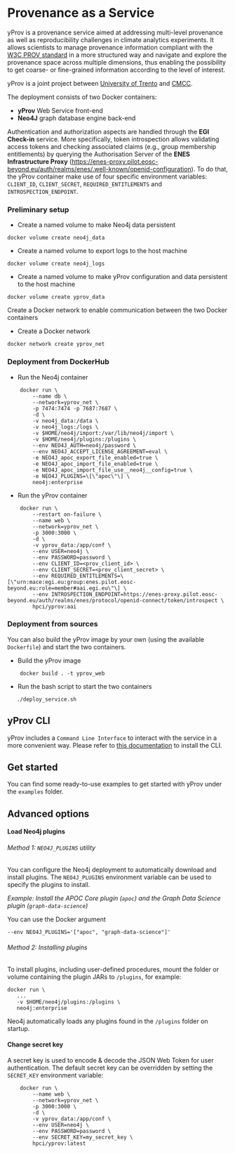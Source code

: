 # Provenance as a Service

yProv is a provenance service aimed at addressing multi-level provenance as well as reproducibility challenges in climate analytics experiments. It allows scientists to manage provenance information compliant with the [W3C PROV standard](https://www.w3.org/TR/prov-overview/) in a more structured way and navigate and explore the provenance space across multiple dimensions, thus enabling the possibility to get coarse- or fine-grained information according to the level of interest. 

yProv is a joint project between [University of Trento](https://www.unitn.it) and [CMCC](https://www.cmcc.it).

The deployment consists of two Docker containers:
- **yProv** Web Service front-end
- **Neo4J** graph database engine back-end

Authentication and authorization aspects are handled through the **EGI Check-in** service. More specifically, token introspection allows validating access tokens and checking associated claims (e.g., group membership entitlements) by querying the Authorisation Server of the **ENES Infrastructure Proxy** (https://enes-proxy.pilot.eosc-beyond.eu/auth/realms/enes/.well-known/openid-configuration). To do that, the yProv container make use of four specific environment variables: ```CLIENT_ID```, ```CLIENT_SECRET```, ```REQUIRED_ENTITLEMENTS``` and ```INTROSPECTION_ENDPOINT```.

### Preliminary setup 

- Create a named volume to make Neo4j data persistent
```
docker volume create neo4j_data
```
- Create a named volume to export logs to the host machine
```
docker volume create neo4j_logs
```
- Create a named volume to make yProv configuration and data persistent to the host machine
```
docker volume create yprov_data
```
Create a Docker network to enable communication between the two Docker containers
- Create a Docker network
```
docker network create yprov_net
```

### Deployment from DockerHub

- Run the Neo4j container
```
    docker run \
        --name db \
        --network=yprov_net \
        -p 7474:7474 -p 7687:7687 \
        -d \
        -v neo4j_data:/data \
        -v neo4j_logs:/logs \
        -v $HOME/neo4j/import:/var/lib/neo4j/import \
        -v $HOME/neo4j/plugins:/plugins \
        --env NEO4J_AUTH=neo4j/password \
        --env NEO4J_ACCEPT_LICENSE_AGREEMENT=eval \
        -e NEO4J_apoc_export_file_enabled=true \
        -e NEO4J_apoc_import_file_enabled=true \
        -e NEO4J_apoc_import_file_use__neo4j__config=true \
        -e NEO4J_PLUGINS=\[\"apoc\"\] \
        neo4j:enterprise
```
- Run the yProv container
```
    docker run \
        --restart on-failure \
        --name web \
        --network=yprov_net \
        -p 3000:3000 \
        -d \
        -v yprov_data:/app/conf \
        --env USER=neo4j \
        --env PASSWORD=password \
        --env CLIENT_ID=<prov_client_id> \
        --env CLIENT_SECRET=<prov_client_secret> \
        --env REQUIRED_ENTITLEMENTS=\[\"urn:mace:egi.eu:group:enes.pilot.eosc-beyond.eu:role=member#aai.egi.eu\"\] \
        --env INTROSPECTION_ENDPOINT=https://enes-proxy.pilot.eosc-beyond.eu/auth/realms/enes/protocol/openid-connect/token/introspect \
        hpci/yprov:aai
```

### Deployment from sources

You can also build the yProv image by your own (using the available ```Dockerfile```) and start the two containers.

- Build the yProv image
```
    docker build . -t yprov_web
```
- Run the bash script to start the two containers
```
   ./deploy_service.sh 
```

## yProv CLI
yProv includes a `Command Line Interface` to interact with the service in a more convenient way.
Please refer to [this documentation](https://github.com/HPCI-Lab/yProv-CLI/tree/main) to install the CLI.

## Get started
You can find some ready-to-use examples to get started with yProv under the `examples` folder.

## Advanced options

#### Load Neo4j plugins 
###### Method 1: ```NEO4J_PLUGINS``` utility
You can configure the Neo4j deployment to automatically download and install plugins. The ```NEO4J_PLUGINS``` environment variable can be used to specify the plugins to install.

*Example: Install the APOC Core plugin (```apoc```) and the Graph Data Science plugin (```graph-data-science```)*

You can use the Docker argument 
```
--env NEO4J_PLUGINS='["apoc", "graph-data-science"]'
```

###### Method 2: Installing plugins
To install plugins, including user-defined procedures, mount the folder or volume containing the plugin JARs to ```/plugins```, for example:
```
docker run \
   ...
   -v $HOME/neo4j/plugins:/plugins \
   neo4j:enterprise
```
Neo4j automatically loads any plugins found in the ```/plugins``` folder on startup.

#### Change secret key
A secret key is used to encode & decode the JSON Web Token for user authentication. The default secret key can be overridden by setting the ```SECRET_KEY``` environment variable:
```
    docker run \
        --name web \
        --network=yprov_net \
        -p 3000:3000 \
        -d \
        -v yprov_data:/app/conf \
        --env USER=neo4j \
        --env PASSWORD=password \
        --env SECRET_KEY=my_secret_key \
        hpci/yprov:latest
```
